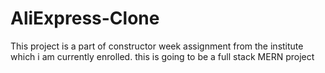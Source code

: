# AliExpress-Clone
This project is a part of constructor week assignment from the institute which i am currently enrolled. this is going to be a full stack MERN project
